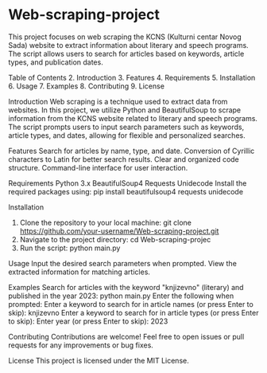 # Web-scraping-project
This project focuses on web scraping the KCNS (Kulturni centar Novog Sada) website to extract information about literary and speech programs. The script allows users to search for articles based on keywords, article types, and publication dates.

Table of Contents
2. Introduction
3. Features
4. Requirements
5. Installation
6. Usage
7. Examples
8. Contributing
9. License

Introduction
Web scraping is a technique used to extract data from websites. In this project, we utilize Python and BeautifulSoup to scrape information from the KCNS website related to literary and speech programs. The script prompts users to input search parameters such as keywords, article types, and dates, allowing for flexible and personalized searches.

Features
Search for articles by name, type, and date.
Conversion of Cyrillic characters to Latin for better search results.
Clear and organized code structure.
Command-line interface for user interaction.

Requirements
Python 3.x
BeautifulSoup4
Requests
Unidecode
Install the required packages using:
pip install beautifulsoup4 requests unidecode

Installation
1. Clone the repository to your local machine:
git clone https://github.com/your-username/Web-scraping-project.git
2. Navigate to the project directory:
cd Web-scraping-projec
3. Run the script:
python main.py

Usage
Input the desired search parameters when prompted.
View the extracted information for matching articles.

Examples
Search for articles with the keyword "knjizevno" (literary) and published in the year 2023:
python main.py
Enter the following when prompted:
Enter a keyword to search for in article names (or press Enter to skip): knjizevno
Enter a keyword to search for in article types (or press Enter to skip):
Enter year (or press Enter to skip): 2023

Contributing
Contributions are welcome! Feel free to open issues or pull requests for any improvements or bug fixes.

License
This project is licensed under the MIT License.

